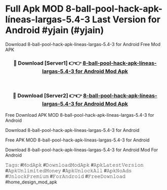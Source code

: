 # Full Apk MOD 8-ball-pool-hack-apk-líneas-largas-5.4-3 Last Version for Android #yjain (#yjain)
Download 8-ball-pool-hack-apk-líneas-largas-5.4-3 for Android Free Mod APK

<div align="center">
<h3>🔴 Download [Server1] 👉👉 <a href="https://app.mediaupload.pro?title=8-ball-pool-hack-apk-líneas-largas-5.4-3&ref=15F">8-ball-pool-hack-apk-líneas-largas-5.4-3 for Android Mod Apk</a></h3><br>

<h3>🔴 Download [Server2] 👉👉 <a href="https://app.mediaupload.pro?title=8-ball-pool-hack-apk-líneas-largas-5.4-3&ref=15F">8-ball-pool-hack-apk-líneas-largas-5.4-3 for Android Mod Apk</a></h3>
</div>


Free Download APK MOD 8-ball-pool-hack-apk-líneas-largas-5.4-3 for Android

Download 8-ball-pool-hack-apk-líneas-largas-5.4-3 for Android 

Free APK MOD 8-ball-pool-hack-apk-líneas-largas-5.4-3 for Android 

Download 8-ball-pool-hack-apk-líneas-largas-5.4-3 for Android Mod For Android

𝚃𝚊𝚐𝚜: #𝙼𝚘𝚍𝙰𝚙𝚔 #𝙳𝚘𝚠𝚗𝚕𝚘𝚊𝚍𝙼𝚘𝚍𝙰𝚙𝚔 #𝙰𝚙𝚔𝙻𝚊𝚝𝚎𝚜𝚝𝚅𝚎𝚛𝚜𝚒𝚘𝚗 #𝙰𝚙𝚔𝚄𝚗𝚕𝚒𝚖𝚒𝚝𝚎𝚍𝙼𝚘𝚗𝚎𝚢 #𝙰𝚙𝚔𝚄𝚗𝚕𝚘𝚌𝚔𝙰𝚕𝚕 #𝙰𝚙𝚔𝙽𝚘𝙰𝚍𝚜 #𝚄𝚗𝚕𝚘𝚌𝚔𝙿𝚛𝚎𝚖𝚒𝚞𝚖 #𝙵𝚘𝚛𝙰𝚗𝚍𝚛𝚘𝚒𝚍 #𝙵𝚛𝚎𝚎𝙳𝚘𝚠𝚗𝚕𝚘𝚊𝚍 #home_design_mod_apk